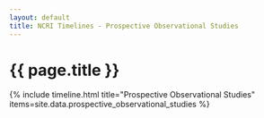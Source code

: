 ```yaml
---
layout: default
title: NCRI Timelines - Prospective Observational Studies
---
```


<h1>{{ page.title }}</h1>

{% include timeline.html title="Prospective Observational Studies" items=site.data.prospective_observational_studies %}